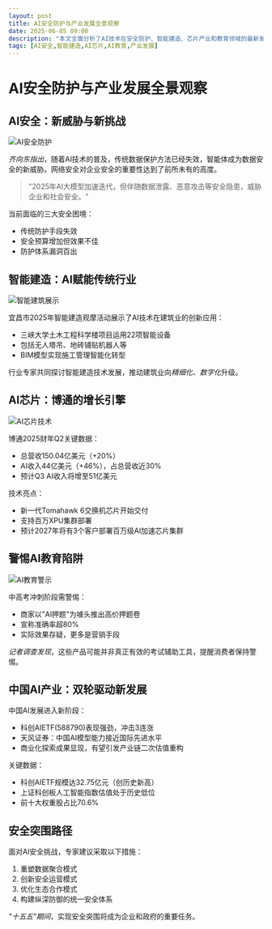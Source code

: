 ```yaml
---
layout: post
title: AI安全防护与产业发展全景观察
date: 2025-06-05 09:00
description: "本文全面分析了AI技术在安全防护、智能建造、芯片产业和教育领域的最新发展。随着AI技术的普及，传统数据保护方法失效，智能体成为新的安全威胁。同时，AI在建筑业的创新应用展示了技术赋能传统行业的潜力。博通等芯片厂商的业绩增长凸显了AI芯片的市场需求。文章还警示了AI教育领域的营销陷阱，并指出中国AI产业正迎来新发展阶段。最后，专家建议采取多种措施应对AI安全挑战，构建统一的安全体系。"
tags: [AI安全,智能建造,AI芯片,AI教育,产业发展]
---
```


# AI安全防护与产业发展全景观察

## AI安全：新威胁与新挑战

![AI安全防护](https://s.coze.cn/t/NQxBkWr40L0/ "AI安全防护")

*齐向东指出*，随着AI技术的普及，传统数据保护方法已经失效，智能体成为数据安全的新威胁。网络安全对企业安全的重要性达到了前所未有的高度。

> "2025年AI大模型加速迭代，但伴随数据泄露、恶意攻击等安全隐患，威胁企业和社会安全。"

当前面临的三大安全困境：
- 传统防护手段失效
- 安全预算增加但效果不佳
- 防护体系漏洞百出

## 智能建造：AI赋能传统行业

![智能建筑展示](https://s.coze.cn/t/Bh92ngGX4W4/ "智能建筑展示")

宜昌市2025年智能建造观摩活动展示了AI技术在建筑业的创新应用：
- 三峡大学土木工程科学楼项目运用22项智能设备
- 包括无人塔吊、地砖铺贴机器人等
- BIM模型实现施工管理智能化转型

行业专家共同探讨智能建造技术发展，推动建筑业向*精细化、数字化*升级。

## AI芯片：博通的增长引擎

![AI芯片技术](https://s.coze.cn/t/0-goXBpOuCk/ "AI芯片技术")

博通2025财年Q2关键数据：
- 总营收150.04亿美元（+20%）
- AI收入44亿美元（+46%），占总营收近30%
- 预计Q3 AI收入将增至51亿美元

技术亮点：
- 新一代Tomahawk 6交换机芯片开始交付
- 支持百万XPU集群部署
- 预计2027年将有3个客户部署百万级AI加速芯片集群

## 警惕AI教育陷阱

![AI教育警示](https://s.coze.cn/t/muR9QdrRarI/ "AI教育警示")

中高考冲刺阶段需警惕：
- 商家以"AI押题"为噱头推出高价押题卷
- 宣称准确率超80%
- 实际效果存疑，更多是营销手段

*记者调查发现*，这些产品可能并非真正有效的考试辅助工具，提醒消费者保持警惕。

## 中国AI产业：双轮驱动新发展

中国AI发展进入新阶段：
- 科创AIETF(588790)表现强劲，冲击3连涨
- 天风证券：中国AI模型能力接近国际先进水平
- 商业化探索成果显现，有望引发产业链二次估值重构

关键数据：
- 科创AIETF规模达32.75亿元（创历史新高）
- 上证科创板人工智能指数估值处于历史低位
- 前十大权重股占比70.6%

## 安全突围路径

面对AI安全挑战，专家建议采取以下措施：
1. 重塑数据聚合模式
2. 创新安全运营模式
3. 优化生态合作模式
4. 构建纵深防御的统一安全体系

*"十五五"期间*，实现安全突围将成为企业和政府的重要任务。

